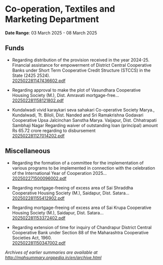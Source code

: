 # Co-operation, Textiles and Marketing Department

**Date Range**: 03 March 2025 - 08 March 2025


## Funds
- Regarding distribution of the provision received in the year 2024-25. Financial assistance for empowerment of District Central Cooperative Banks under Short Term Cooperative Credit Structure (STCCS) in the State (2425 2524).\
  [202502281147436602.pdf](https://gr.maharashtra.gov.in/Site/Upload/Government%20Resolutions/English/202502281147436602.pdf)

- Regarding approval to make the plot of Vasundhara Cooperative Housing Society (M.), Dist. Amravati mortgage-free...\
  [202502281158121802.pdf](https://gr.maharashtra.gov.in/Site/Upload/Government%20Resolutions/English/202502281158121802.pdf)

- Kundalwadi vivid karaykari seva sahakari Co-operative Society Marya., Kundalwadi, Tt. Biloli, Dist. Nanded and Sri Ramakrishna Godavari Cooperative Upsa Jalcinchan Sanstha Marya. Vaijapur, Dist. Chhatrapati Sambhaji Nagar Regarding waiver of outstanding loan (principal) amount Rs 65.72 crore regarding to disbursement\
  [202502281127014202.pdf](https://gr.maharashtra.gov.in/Site/Upload/Government%20Resolutions/English/202502281127014202.pdf)

## Miscellaneous
- Regarding the formation of a committee for the implementation of various programs to be implemented in connection with the celebration of the International Year of Cooperation 2025...\
  [202502271500096002.pdf](https://gr.maharashtra.gov.in/Site/Upload/Government%20Resolutions/English/202502271500096002.pdf)

- Regarding mortgage-freeing of excess area of Sai Shraddha Cooperative Housing Society (M.), Saidapur, Dist. Satara...\
  [202502281155412902.pdf](https://gr.maharashtra.gov.in/Site/Upload/Government%20Resolutions/English/202502281155412902.pdf)

- Regarding mortgage-freeing of excess area of Sai Krupa Cooperative Housing Society (M.), Saidapur, Dist. Satara...\
  [202502281153372402.pdf](https://gr.maharashtra.gov.in/Site/Upload/Government%20Resolutions/English/202502281153372402.pdf)

- Regarding extension of time for inquiry of Chandrapur District Central Cooperative Bank under Section 88 of the Maharashtra Cooperative Societies Act, 1960.\
  [202502281150347002.pdf](https://gr.maharashtra.gov.in/Site/Upload/Government%20Resolutions/English/202502281150347002.pdf)


*Archives of earlier summaries are available at http://mahsummary.orgpedia.in/en/archive.html*